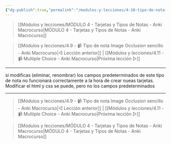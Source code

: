 ```yaml
---
{"dg-publish":true,"permalink":"/modulos-y-lecciones/4-10-tipo-de-nota-image-occlusion-avanzado-anki-macrocurso/","noteIcon":"","updated":"2024-05-15T22:20:32.133+02:00"}
---
```



> [[Módulos y lecciones/MÓDULO 4 - Tarjetas y Tipos de Notas - Anki Macrocurso\|MÓDULO 4 - Tarjetas y Tipos de Notas - Anki Macrocurso]]

> [[Módulos y lecciones/4.9 - 📹 Tipo de nota Image Occlusion sencillo - Anki Macrocurso\|◁ Lección anterior]] | [[Módulos y lecciones/4.11 - 📹 Multiple Choice - Anki Macrocurso\|Próxima lección ▷]]

---


 si modificas (eliminar, renombrar) los campos predeterminados de este tipo de nota no funcionará correctamente a la hora de crear nueas tarjetas. Modificar el html y css se puede, pero no los campos predeterminados


---

> [[Módulos y lecciones/4.9 - 📹 Tipo de nota Image Occlusion sencillo - Anki Macrocurso\|◁ Lección anterior]] | [[Módulos y lecciones/4.11 - 📹 Multiple Choice - Anki Macrocurso\|Próxima lección ▷]]

> [[Módulos y lecciones/MÓDULO 4 - Tarjetas y Tipos de Notas - Anki Macrocurso\|MÓDULO 4 - Tarjetas y Tipos de Notas - Anki Macrocurso]]